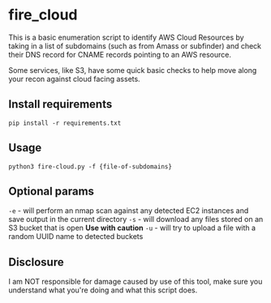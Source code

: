 # fire_cloud
This is a basic enumeration script to identify AWS Cloud Resources by taking in a list of subdomains (such as from Amass or subfinder) and check their DNS record for CNAME records pointing to an AWS resource. 

Some services, like S3, have some quick basic checks to help move along your recon against cloud facing assets. 

## Install requirements
`pip install -r requirements.txt`

## Usage
`python3 fire-cloud.py -f {file-of-subdomains}` 

## Optional params
`-e` - will perform an nmap scan against any detected EC2 instances and save output in the current directory
`-s` - will download any files stored on an S3 bucket that is open **Use with caution** 
`-u` - will try to upload a file with a random UUID name to detected buckets 

## Disclosure
I am NOT responsible for damage caused by use of this tool, make sure you understand what you're doing and what this script does. 
